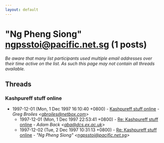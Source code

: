 ```yaml
---
layout: default
---
```


# "Ng Pheng Siong" <ngpsstoi@pacific.net.sg> (1 posts)

_Be aware that many list participants used multiple email addresses over their time active on the list. As such this page may not contain all threads available._

## Threads

### Kashpureff stuff online
+ 1997-12-01 (Mon, 1 Dec 1997 16:10:40 +0800) - [Kashpureff stuff online](/archive/1997/12/9672d0804ebe4161df271caa3cc151959cf02399af8599d68bbd1224e8c61ff4) - _Greg Broiles \<gbroiles@netbox.com\>_
  + 1997-12-01 (Mon, 1 Dec 1997 22:53:41 +0800) - [Re: Kashpureff stuff online](/archive/1997/12/3917854d3e153ef8ab1d067b104ebd3a72401c25eff7380f893df343dd773649) - _Adam Back \<aba@dcs.ex.ac.uk\>_
  + 1997-12-02 (Tue, 2 Dec 1997 10:31:13 +0800) - [Re: Kashpureff stuff online](/archive/1997/12/c8267d8726064bf35bfc8db1422cb9455e1be62f52f2bc866d6f4d74b3042144) - _"Ng Pheng Siong" \<ngpsstoi@pacific.net.sg\>_

